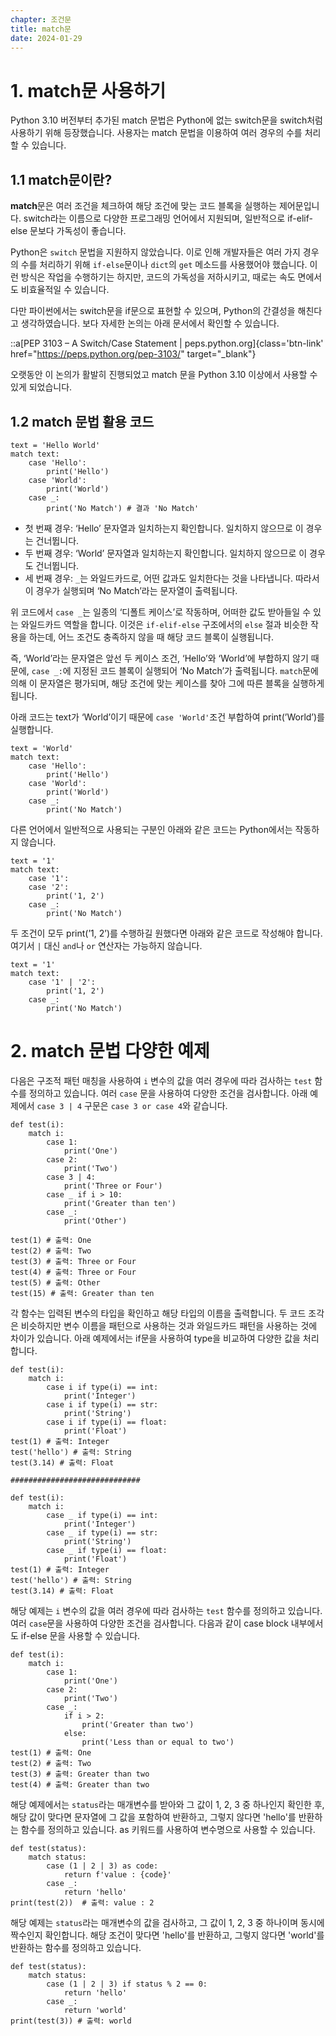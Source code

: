```yaml
---
chapter: 조건문
title: match문
date: 2024-01-29
---
```


# 1. match문 사용하기

Python 3.10 버전부터 추가된 match 문법은 Python에 없는 switch문을 switch처럼 사용하기 위해 등장했습니다. 사용자는 match 문법을 이용하여 여러 경우의 수를 처리할 수 있습니다.

## 1.1 match문이란?

**match**문은 여러 조건을 체크하여 해당 조건에 맞는 코드 블록을 실행하는 제어문입니다. switch라는 이름으로 다양한 프로그래밍 언어에서 지원되며, 일반적으로 if-elif-else 문보다 가독성이 좋습니다.

Python은 `switch` 문법을 지원하지 않았습니다. 이로 인해 개발자들은 여러 가지 경우의 수를 처리하기 위해 `if-else`문이나 `dict`의 `get` 메소드를 사용했어야 했습니다. 이런 방식은 작업을 수행하기는 하지만, 코드의 가독성을 저하시키고, 때로는 속도 면에서도 비효율적일 수 있습니다.

다만 파이썬에서는 switch문을 if문으로 표현할 수 있으며, Python의 간결성을 해친다고 생각하였습니다. 보다 자세한 논의는 아래 문서에서 확인할 수 있습니다.

::a[PEP 3103 – A Switch/Case Statement | peps.python.org]{class='btn-link' href="https://peps.python.org/pep-3103/" target="\_blank"}

오랫동안 이 논의가 활발히 진행되었고 match 문을 Python 3.10 이상에서 사용할 수 있게 되었습니다.

## 1.2 match 문법 활용 코드

```python-exec
text = 'Hello World'
match text:
    case 'Hello':
        print('Hello')
    case 'World':
        print('World')
    case _:
        print('No Match') # 결과 'No Match'
```

- 첫 번째 경우: ‘Hello’ 문자열과 일치하는지 확인합니다. 일치하지 않으므로 이 경우는 건너뜁니다.
- 두 번째 경우: ‘World’ 문자열과 일치하는지 확인합니다. 일치하지 않으므로 이 경우도 건너뜁니다.
- 세 번째 경우: `_`는 와일드카드로, 어떤 값과도 일치한다는 것을 나타냅니다. 따라서 이 경우가 실행되며 ‘No Match’라는 문자열이 출력됩니다.

위 코드에서 `case _`는 일종의 ‘디폴트 케이스’로 작동하며, 어떠한 값도 받아들일 수 있는 와일드카드 역할을 합니다. 이것은 `if-elif-else` 구조에서의 `else` 절과 비슷한 작용을 하는데, 어느 조건도 충족하지 않을 때 해당 코드 블록이 실행됩니다.

즉, ‘World’라는 문자열은 앞선 두 케이스 조건, ‘Hello’와 ‘World’에 부합하지 않기 때문에, `case _:`에 지정된 코드 블록이 실행되어 ‘No Match’가 출력됩니다. `match`문에 의해 이 문자열은 평가되며, 해당 조건에 맞는 케이스를 찾아 그에 따른 블록을 실행하게 됩니다.

아래 코드는 text가 ‘World’이기 때문에 `case 'World'`조건 부합하여 print(’World’)를 실행합니다.

```python-exec
text = 'World'
match text:
    case 'Hello':
        print('Hello')
    case 'World':
        print('World')
    case _:
        print('No Match')
```

다른 언어에서 일반적으로 사용되는 구분인 아래와 같은 코드는 Python에서는 작동하지 않습니다.

```python-exec
text = '1'
match text:
    case '1':
    case '2':
        print('1, 2')
    case _:
        print('No Match')
```

두 조건이 모두 print(’1, 2’)를 수행하길 원했다면 아래와 같은 코드로 작성해야 합니다. 여기서 `|` 대신 `and`나 `or` 연산자는 가능하지 않습니다.

```python-exec
text = '1'
match text:
    case '1' | '2':
        print('1, 2')
    case _:
        print('No Match')
```

# 2. match 문법 다양한 예제

다음은 구조적 패턴 매칭을 사용하여 `i` 변수의 값을 여러 경우에 따라 검사하는 `test` 함수를 정의하고 있습니다. 여러 `case` 문을 사용하여 다양한 조건을 검사합니다. 아래 예제에서 `case 3 | 4` 구문은 `case 3 or case 4`와 같습니다.

```python-exec
def test(i):
    match i:
        case 1:
            print('One')
        case 2:
            print('Two')
        case 3 | 4:
            print('Three or Four')
        case _ if i > 10:
            print('Greater than ten')
        case _:
            print('Other')

test(1) # 출력: One
test(2) # 출력: Two
test(3) # 출력: Three or Four
test(4) # 출력: Three or Four
test(5) # 출력: Other
test(15) # 출력: Greater than ten
```

각 함수는 입력된 변수의 타입을 확인하고 해당 타입의 이름을 출력합니다. 두 코드 조각은 비슷하지만 변수 이름을 패턴으로 사용하는 것과 와일드카드 패턴을 사용하는 것에 차이가 있습니다. 아래 예제에서는 if문을 사용하여 type을 비교하여 다양한 값을 처리합니다.

```python-exec
def test(i):
    match i:
        case i if type(i) == int:
            print('Integer')
        case i if type(i) == str:
            print('String')
        case i if type(i) == float:
            print('Float')
test(1) # 출력: Integer
test('hello') # 출력: String
test(3.14) # 출력: Float

#############################

def test(i):
    match i:
        case _ if type(i) == int:
            print('Integer')
        case _ if type(i) == str:
            print('String')
        case _ if type(i) == float:
            print('Float')
test(1) # 출력: Integer
test('hello') # 출력: String
test(3.14) # 출력: Float
```

해당 예제는 `i` 변수의 값을 여러 경우에 따라 검사하는 `test` 함수를 정의하고 있습니다. 여러 `case`문을 사용하여 다양한 조건을 검사합니다. 다음과 같이 case block 내부에서도 if-else 문을 사용할 수 있습니다.

```python-exec
def test(i):
    match i:
        case 1:
            print('One')
        case 2:
            print('Two')
        case _:
            if i > 2:
                print('Greater than two')
            else:
                print('Less than or equal to two')
test(1) # 출력: One
test(2) # 출력: Two
test(3) # 출력: Greater than two
test(4) # 출력: Greater than two
```

해당 예제에서는 `status`라는 매개변수를 받아와 그 값이 1, 2, 3 중 하나인지 확인한 후, 해당 값이 맞다면 문자열에 그 값을 포함하여 반환하고, 그렇지 않다면 'hello'를 반환하는 함수를 정의하고 있습니다. as 키워드를 사용하여 변수명으로 사용할 수 있습니다.

```python-exec
def test(status):
    match status:
        case (1 | 2 | 3) as code:
            return f'value : {code}'
        case _:
            return 'hello'
print(test(2))  # 출력: value : 2
```

해당 예제는 `status`라는 매개변수의 값을 검사하고, 그 값이 1, 2, 3 중 하나이며 동시에 짝수인지 확인합니다. 해당 조건이 맞다면 'hello'를 반환하고, 그렇지 않다면 'world'를 반환하는 함수를 정의하고 있습니다.

```python-exec
def test(status):
    match status:
        case (1 | 2 | 3) if status % 2 == 0:
            return 'hello'
        case _:
            return 'world'
print(test(3)) # 출력: world
```
